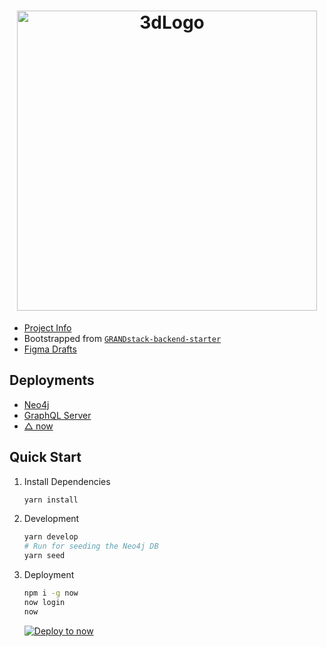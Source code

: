 <h1 align="center">

<img src=".github/Banner.svg" alt="3dLogo" style="width: 50vw;">

</h1>

- [Project Info](https://docs.google.com/document/d/13jBvjWZJGnerSwUwTJ4TDnX-6lxB2-N4us-v--1UHHo/edit?usp=sharing)
- Bootstrapped from [`GRANDstack-backend-starter`](https://github.com/denvash/GRANDstack-backend-starter)
- [Figma Drafts](https://www.figma.com/file/D9wmoj9rx7prAYEhUZDoJY/Gissy?node-id=0%3A1)

## Deployments

- [Neo4j](https://10-0-1-104-35408.neo4jsandbox.com/browser/)
- [GraphQL Server](https://core.gissy.now.sh/graphql)
- [△ now](https://zeit.co/gissy)

## Quick Start

1. Install Dependencies

   ```sh
   yarn install
   ```

2. Development

   ```sh
   yarn develop
   # Run for seeding the Neo4j DB
   yarn seed
   ```

3. Deployment

   ```sh
   npm i -g now
   now login
   now
   ```

   [![Deploy to now](https://deploy.now.sh/static/button.svg)](https://deploy.now.sh/?repo=https://github.com/social-gissy-network/core&env=NEO4J_USER&env=NEO4J_URI&env=NEO4J_PASSWORD)
